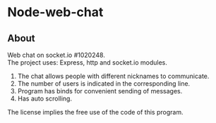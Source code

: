 # Node-web-chat

## About
Web chat on socket.io #1020248.<br>
The project uses: Express, http and socket.io modules.<br>
1. The chat allows people with different nicknames to communicate.
2. The number of users is indicated in the corresponding line.
3. Program has binds for convenient sending of messages.
4. Has auto scrolling.<br>

The license implies the free use of the code of this program.
